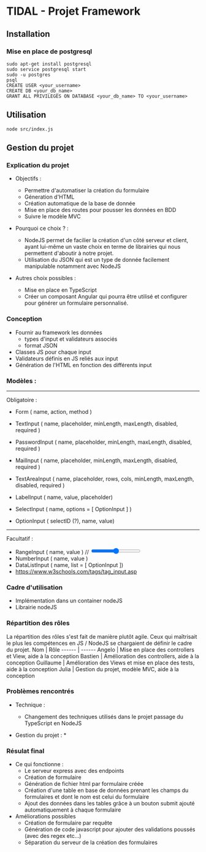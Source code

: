 # TIDAL - Projet Framework 

## Installation

### Mise en place de postgresql
```
sudo apt-get install postgresql
sudo service postgresql start
sudo -u postgres
psql
CREATE USER <your_username>
CREATE DB <your_db_name>
GRANT ALL PRIVILEGES ON DATABASE <your_db_name> TO <your_username>
``` 

## Utilisation

```
node src/index.js
```

## Gestion du projet

### Explication du projet
* Objectifs : 
    * Permettre d'automatiser la création du formulaire
    * Géneration d'HTML
    * Création automatique de la base de donnée
    * Mise en place des routes pour pousser les données en BDD
    * Suivre le modèle MVC

* Pourquoi ce choix ? : 
    * NodeJS permet de facilier la création d'un côté serveur et client, ayant lui-même un vaste choix en terme de librairies qui nous permettent d'aboutir à notre projet.
    * Utilisation du JSON qui est un type de donnée facilement manipulable notamment avec NodeJS

* Autres choix possibles : 
    * Mise en place en TypeScript
    * Créer un composant Angular qui pourra être utilisé et configurer pour générer un formulaire personnalisé.


### Conception
* Fournir au framework les données
	* types d'input et validateurs associés
	* format JSON
* Classes JS pour chaque input
* Validateurs définis en JS reliés aux input
* Génération de l'HTML en fonction des différents input

### Modèles : 

---
Obligatoire : 
* Form ( name, action,  method )
* TextInput ( name, placeholder, minLength, maxLength, disabled, required )
* PasswordInput ( name, placeholder, minLength, maxLength, disabled, required )
* MailInput ( name, placeholder, minLength, maxLength, disabled, required  )

* TextAreaInput ( name, placeholder, rows, cols, minLength, maxLength, disabled, required )
* LabelInput ( name, value, placeholder)
* SelectInput ( name, options = [ OptionInput ] )
* OptionInput ( selectID (?), name, value)

---
Facultatif : 
* RangeInput ( name, value  ) // <input type="range" id="a" name="a" value="50">
* NumberInput ( name, value )
* DataListInput ( name, list = [ OptionInput ])
* https://www.w3schools.com/tags/tag_input.asp

### Cadre d'utilisation

* Implémentation dans un container nodeJS
* Librairie nodeJS

### Répartition des rôles

La répartition des rôles s'est fait de manière plutôt agile. 
Ceux qui maîtrisait le plus les compétences en JS / NodeJS se chargaient 
de définir le cadre du projet.
Nom | Rôle
------ | ------
Angelo | Mise en place des controllers et View, aide à la conception
Bastien | Amélioration des controllers, aide à la conception
Guillaume | Amélioration des Views et mise en place des tests, aide à la conception
Julia  | Gestion du projet, modèle MVC, aide à la conception


### Problèmes rencontrés
* Technique : 
    * Changement des techniques utilisés dans le projet passage du TypeScript en NodeJS

* Gestion du projet : 
    *

### Résulat final
* Ce qui fonctionne :
    * Le serveur express avec des endpoints
    * Création de formulaire
    * Génération de fichier html par formulaire créée
    * Création d'une table en base de données prenant les champs du formulaires et dont le nom est celui du formulaire
    * Ajout des données dans les tables grâce à un bouton submit ajouté automatiquement à chaque formulaire
* Améliorations possibles
    * Création de formulaire par requête
    * Génération de code javascript pour ajouter des validations poussés (avec des regex etc...)
    * Séparation du serveur de la création des formulaires

